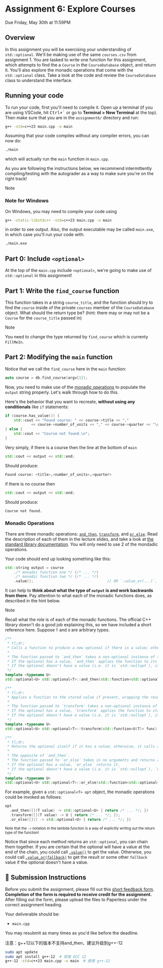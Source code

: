 # Assignment 6: Explore Courses

Due Friday, May 30th at 11:59PM

## Overview

In this assignment you will be exercising your understanding of `std::optional`. We'll be making use of the same `courses.csv` from assignment 1. You are tasked to write one function for this assignment, which attempts to find the a `Course` in the `CourseDatabase` object, and return it.
You'll also explore the monadic operations that come with the `std::optional` class. Take a look at the code and review the `CourseDatabase` class to understand the interface.

## Running your code

To run your code, first you'll need to compile it. Open up a terminal (if you are using VSCode, hit <kbd>Ctrl+\`</kbd> or go to **Terminal > New Terminal** at the top). Then make sure that you are in the `assignment6/` directory and run:

```sh
g++ -std=c++23 main.cpp -o main
```

Assuming that your code compiles without any compiler errors, you can now do:

```sh
./main
```

which will actually run the `main` function in `main.cpp`.

As you are following the instructions below, we recommend intermittently compiling/testing with the autograder as a way to make sure you're on the right track!

> [!NOTE]
>
> ### Note for Windows
>
> On Windows, you may need to compile your code using
>
> ```sh
> g++ -static-libstdc++ -std=c++23 main.cpp -o main
> ```
>
> in order to see output. Also, the output executable may be called `main.exe`, in which case you'll run your code with:
>
> ```sh
> ./main.exe
> ```

## Part 0: Include `<optional>`

At the top of the `main.cpp` include `<optional>`, we're going to make use of `std::optional` in this assignment!

## Part 1: Write the `find_course` function

This function takes in a string `course_title`, and the function should try to find the `course` inside of the private `courses` member of the `CourseDatabase` object. What should the return type be? (hint: there may or may not be a `Course` for the `course_title` passed in)

> [!NOTE]
> You need to change the type returned by `find_course` which is currenty `FillMeIn`.

## Part 2: Modifying the `main` function

Notice that we call the `find_course` here in the `main` function:

```cpp
auto course = db.find_course(argv[1]);
```

Now, you need to make use of the [monadic operations](https://en.cppreference.com/w/cpp/utility/optional) to populate the `output` string properly. Let's walk through how to do this.

Here's the behavior that you want to recreate, **without using any conditionals** like `if` statements:
```cpp
if (course.has_value()) {
    std::cout << "Found course: " << course->title << ","
            << course->number_of_units << "," << course->quarter << "\n";
} else {
    std::cout << "Course not found.\n";
}
```

Very simply, if there is a course then the line at the bottom of `main` 

```cpp
std::cout << output << std::end;
```

Should produce:
```bash
Found course: <title>,<number_of_units>,<quarter>
```

if there is no course then

```cpp
std::cout << output << std::end;
```

Should produce:
```bash
Course not found.
```

### Monadic Operations

There are three monadic operations: [`and_then`](https://en.cppreference.com/w/cpp/utility/optional/and_then), [`transform`](https://en.cppreference.com/w/cpp/utility/optional/transform), and [`or_else`](https://en.cppreference.com/w/cpp/utility/optional/or_else). Read the description of each of them in the lecture slides, and take a look at [the standard library documentation](https://en.cppreference.com/w/cpp/utility/optional). You will only need to use 2 of the mondadic operations.

Your code should end up looking something like this:

```cpp
std::string output = course
    ./* monadic function one */ (/* ... */)
    ./* monadic function two */ (/* ... */)
    .value();                                  // OR `.value_or(...)`, see below
```

It can help to **think about what the type of `output` is and work backwards from there**. Pay attention to what each of the monadic functions does, as described in the hint below.

> [!NOTE]  
> Recall what the role is of each of the monadic functions. The official C++ library doesn't do a good job explaining this, so we have included a short reference here. Suppose `T` and `U` are arbitrary types.
>
> ```cpp
> /** 
>  * tl;dr; 
>  * Calls a function to produce a new optional if there is a value; otherwise, returns nothing.
>  *
>  * The function passed to `and_then` takes a non-optional instance of type `T` and returns a `std::optional<U>`.
>  * If the optional has a value, `and_then` applies the function to its value and returns the result.
>  * If the optional doesn't have a value (i.e. it is `std::nullopt`), it returns `std::nullopt`.
>  */
> template <typename U>
> std::optional<U> std::optional<T>::and_then(std::function<std::optional<U>(T)> func);
> 
> /**
>  * tl;dr; 
>  * Applies a function to the stored value if present, wrapping the result in an optional, or returns nothing otherwise.
>  *
>  * The function passed to `transform` takes a non-optional instance of type `T` and returns a non-optional instance of type `U`.
>  * If the optional has a value, `transform` applies the function to its value and returns the result wrapped in an `std::optional<U>`.
>  * If the optional doesn't have a value (i.e. it is `std::nullopt`), it returns `std::nullopt`.
>  */
> template <typename U>
> std::optional<U> std::optional<T>::transform(std::function<U(T)> func);
> 
> /** 
>  * tl;dr; 
>  * Returns the optional itself if it has a value; otherwise, it calls a function to produce a new optional.
>  *
>  * The opposite of `and_then`.
>  * The function passed to `or_else` takes in no arguments and returns a `std::optional<U>`.
>  * If the optional has a value, `or_else` returns it.
>  * If the optional doesn't have a value (i.e. it is `std::nullopt`), `or_else invokes the function and returns the result.
>  */
> template <typename U>
> std::optional<U> std::optional<T>::or_else(std::function<std::optional<U>(T)> func);
> ```
>
> For example, given a `std::optional<T> opt` object, the monadic operations could be invoked as follows:
>
> ```cpp
> opt
>   .and_then([](T value) -> std::optional<U> { return /* ... */; })
>   .transform([](T value) -> U { return /* ... */; });
>   .or_else([]() -> std::optional<U> { return /* ... */; })
> ```
>
> <sup>Note that the `->` notation in the lambda function is a way of explicitly writing out the return type of the function!</sup>
>
> Notice that since each method returns an `std::optional`, you can chain them together. If you are certain that the optional will have a value at the end of the chain, you could call [`.value()`](https://en.cppreference.com/w/cpp/utility/optional/value) to get the value. Otherwise, you could call [`.value_or(fallback)`](https://en.cppreference.com/w/cpp/utility/optional/value_or) to get the result or some other `fallback` value if the optional doesn't have a value.



## 🚀 Submission Instructions

Before you submit the assignment, please fill out this [short feedback form](https://forms.gle/cZGTbEQ8bp8awoA3A). **Completion of the form is required to receive credit for the assignment.** After filling out the form, please upload the files to Paperless under the correct assignment heading.

Your deliverable should be:

- `main.cpp`

You may resubmit as many times as you'd like before the deadline.

注意：g++12以下的版本不支持and_then，建议升级到g++-12

```bash
sudo apt update
sudo apt install g++-12  # 安装 GCC 12
g++-12 -std=c++23 main.cpp -o main  # 使用 g++-12
```